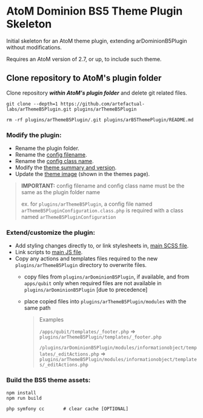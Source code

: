 # AtoM Dominion BS5 Theme Plugin Skeleton

Initial skeleton for an AtoM theme plugin, extending arDominionB5Plugin without 
modifications.

Requires an AtoM version of 2.7, or up, to include such theme.

## Clone repository to AtoM's plugin folder

Clone repository **_within AtoM's plugin folder_** and delete git related files.

  ```
  git clone --depth=1 https://github.com/artefactual-labs/arThemeB5Plugin.git plugins/arThemeB5Plugin

  rm -rf plugins/arThemeB5Plugin/.git plugins/arB5ThemePlugin/README.md
  ```

### Modify the plugin:

  - Rename the plugin folder.
  - Rename the [config filename](config/arThemeB5PluginConfiguration.class.php).
  - Rename the [config class name](config/arThemeB5PluginConfiguration.class.php#L23).
  - Modify the [theme summary and version](config/arThemeB5PluginConfiguration.class.php#L25-26).
  - Update the [theme image](images/image.png) (shown in the themes page).

> **IMPORTANT:** config filename and config class name must be the same as the plugin folder name
>
> ex. for `plugins/arThemeB5Plugin`, a config file named `arThemeB5PluginConfiguration.class.php`
> is required with a class named `arThemeB5PluginConfiguration`

### Extend/customize the plugin:

  - Add styling changes directly to, or link stylesheets in, [main SCSS file](scss/main.scss).
  - Link scripts to [main JS file](js/main.js).
  - Copy any actions and templates files required to the new `plugins/arThemeB5Plugin` directory to overwrite files.
    - copy files from `plugins/arDominionB5Plugin`, if available, and from `apps/qubit` only when
      required files are not available in `plugins/arDominionB5Plugin` [due to precedence]
    - place copied files into `plugins/arThemeB5Plugin/modules` with the same path

      > Examples
      > 
      > `/apps/qubit/templates/_footer.php` => `plugins/arThemeB5Plugin/templates/_footer.php`
      >
      > `/plugins/arDominionB5Plugin/modules/informationobject/templates/_editActions.php`
      > => `plugins/arThemeB5Plugin/modules/informationobject/templates/_editActions.php`

### Build the BS5 theme assets:

  ```
  npm install
  npm run build

  php symfony cc       # clear cache [OPTIONAL]
  ```
